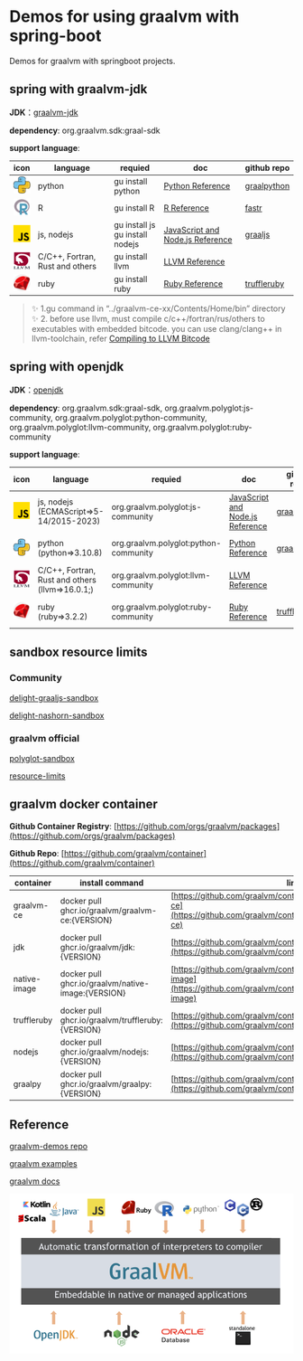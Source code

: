 # Demos for using graalvm with spring-boot

Demos for graalvm with springboot projects.

## spring with graalvm-jdk

**JDK**：[graalvm-jdk](https://www.graalvm.org/downloads/)

**dependency**: org.graalvm.sdk:graal-sdk

**support language**:


| icon                                                | language                        | requied                              | doc                                                                                     | github repo                                          |
| --------------------------------------------------- | ------------------------------- | ------------------------------------ | --------------------------------------------------------------------------------------- | ---------------------------------------------------- |
| <img height="30" src="icon/python.png" width="30"/> | python                          | gu install python                    | [Python Reference](https://www.graalvm.org/latest/reference-manual/python/)             | [graalpython](https://github.com/oracle/graalpython) |
| <img height="30" src="icon/r.png" width="30"/>      | R                               | gu install R                         | [R Reference](https://)                                                                 | [fastr](https://github.com/oracle/fastr)             |
| <img height="30" src="icon/js.png" width="30"/>     | js, nodejs                      | gu install js<br />gu install nodejs | [JavaScript and Node.js Reference](https://www.graalvm.org/latest/reference-manual/js/) | [graaljs](https://github.com/oracle/graaljs)         |
| <img height="30" src="icon/llvm.png" width="30"/>   | C/C++, Fortran, Rust and others | gu install llvm                      | [LLVM Reference](https://www.graalvm.org/latest/reference-manual/llvm/)                 |                                                      |
| <img height="30" src="icon/ruby.png" width="30"/>   | ruby                            | gu install ruby                      | [Ruby Reference](https://www.graalvm.org/latest/reference-manual/ruby/)                 | [truffleruby](https://github.com/oracle/truffleruby) |

> ✨ 1.gu command  in “../graalvm-ce-xx/Contents/Home/bin” directory<br/> ✨ 2. before use llvm, must compile c/c++/fortran/rus/others to executables with embedded bitcode. you can use clang/clang++ in llvm-toolchain, refer [Compiling to LLVM Bitcode
> ](https://www.graalvm.org/latest/reference-manual/llvm/Compiling/)

## spring with openjdk

**JDK**：[openjdk](https://openjdk.org/)

**dependency**: org.graalvm.sdk:graal-sdk, org.graalvm.polyglot:js-community, org.graalvm.polyglot:python-community, org.graalvm.polyglot:llvm-community, org.graalvm.polyglot:ruby-community

**support language**:


| icon                                                | language                                          | requied                               | doc                                                                                     | github repo                                          | maven repo                                                                                         |
| --------------------------------------------------- | ------------------------------------------------- | ------------------------------------- | --------------------------------------------------------------------------------------- | ---------------------------------------------------- | -------------------------------------------------------------------------------------------------- |
| <img height="30" src="icon/js.png" width="30"/>     | js, nodejs       (ECMAScript=>5-14/2015-2023)     | org.graalvm.polyglot:js-community     | [JavaScript and Node.js Reference](https://www.graalvm.org/latest/reference-manual/js/) | [graaljs](https://github.com/oracle/graaljs)         | [maven js-community](https://mvnrepository.com/artifact/org.graalvm.polyglot/js-community)         |
| <img height="30" src="icon/python.png" width="30"/> | python   (python=>3.10.8)                         | org.graalvm.polyglot:python-community | [Python Reference](https://www.graalvm.org/latest/reference-manual/python/)             | [graalpython](https://github.com/oracle/graalpython) | [maven python-community](https://mvnrepository.com/artifact/org.graalvm.polyglot/python-community) |
| <img height="30" src="icon/llvm.png" width="30"/>   | C/C++, Fortran, Rust and others   (llvm=>16.0.1;) | org.graalvm.polyglot:llvm-community   | [LLVM Reference](https://www.graalvm.org/latest/reference-manual/llvm/)                 |                                                      | [maven llvm-community](https://mvnrepository.com/artifact/org.graalvm.polyglot/llvm-community)     |
| <img height="30" src="icon/ruby.png" width="30"/>   | ruby          (ruby=>3.2.2)                       | org.graalvm.polyglot:ruby-community   | [Ruby Reference](https://www.graalvm.org/latest/reference-manual/ruby/)                 | [truffleruby](https://github.com/oracle/truffleruby) | [maven ruby-community](https://mvnrepository.com/artifact/org.graalvm.polyglot/ruby-community)     |

## sandbox resource limits

### Community

[delight-graaljs-sandbox](https://github.com/javadelight/delight-graaljs-sandbox)

[delight-nashorn-sandbox](https://github.com/javadelight/delight-nashorn-sandbox)

### graalvm official

[polyglot-sandbox](https://www.graalvm.org/latest/security-guide/polyglot-sandbox/)

[resource-limits](https://www.graalvm.org/latest/security-guide/polyglot-sandbox/#resource-limits)

## graalvm docker container

**Github Container Registry**: [https://github.com/orgs/graalvm/packages](https://github.com/orgs/graalvm/packages)

**Github Repo**: [https://github.com/graalvm/container](https://github.com/graalvm/container)


| container    | install command                                    | link                                                                                                                                 |
| ------------ | -------------------------------------------------- | ------------------------------------------------------------------------------------------------------------------------------------ |
| graalvm-ce   | docker pull ghcr.io/graalvm/graalvm-ce:{VERSION}   | [https://github.com/graalvm/container/pkgs/container/graalvm-ce](https://github.com/graalvm/container/pkgs/container/graalvm-ce)     |
| jdk          | docker pull ghcr.io/graalvm/jdk:{VERSION}          | [https://github.com/graalvm/container/pkgs/container/jdk](https://github.com/graalvm/container/pkgs/container/jdk)                   |
| native-image | docker pull ghcr.io/graalvm/native-image:{VERSION} | [https://github.com/graalvm/container/pkgs/container/native-image](https://github.com/graalvm/container/pkgs/container/native-image) |
| truffleruby  | docker pull ghcr.io/graalvm/truffleruby:{VERSION}  | [https://github.com/graalvm/container/pkgs/container/truffleruby](https://github.com/graalvm/container/pkgs/container/truffleruby)   |
| nodejs       | docker pull ghcr.io/graalvm/nodejs:{VERSION}       | [https://github.com/graalvm/container/pkgs/container/nodejs](https://github.com/graalvm/container/pkgs/container/nodejs)             |
| graalpy      | docker pull ghcr.io/graalvm/graalpy:{VERSION}      | [https://github.com/graalvm/container/pkgs/container/graalpy](https://github.com/graalvm/container/pkgs/container/graalpy)           |

## Reference

[graalvm-demos repo](https://github.com/graalvm/graalvm-demos)

[graalvm examples](https://github.com/graalvm/examples)

[graalvm docs](https://www.graalvm.org/latest/docs/)

![](icon/graalvm.png)
